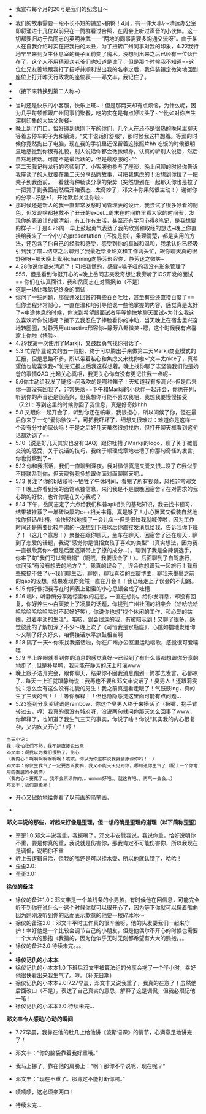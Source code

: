- 我宣布每个月的20号是我们的纪念日～
- 
- 我们的故事需要一段不长不短的铺垫\~锵锵！4月，有一件大事\～清远办公室即将涌进十几位以前只在一筒群看过合照，在周会上听过声音的小伙伴。这一切都要归功于岳同志的英明神武——“两地的同事需要多沟通交流呀”。由于某人在自我介绍时实在把我拍的太丑，为了扭转广州同事对我的印象，4.22我特地早早来到女生休息室的镜子面前变了魔术。没想到出来之后已经有一位伙伴在了，这个人不用猜观众老爷们也知道是谁了，但是那个时候我不知道==这位仁兄友善地跟我打了招呼并顺利说出我的名字之后，我佯装镇定微笑地回到座位上打开昨天行政发的座位表——邓文丰。我记住了。
- 
- （接下来转换到第二人称\~）
- 
- 当时还是快乐的小客服，快乐上班\~！但是那两天却有点烦恼，为什么呢，因为几乎每顿都跟广州同事们聚餐，吃的实在是有点好过头了\~^^比如对你产生深刻印象的大姑父聚餐\~
- 晚上到了门口，恰好碰到也刚下车的你们，几个人在还不是很热的晚风里聊天等着去停车的子为和镇涛。“文丰说话好舒服”，那时候我这样想着。等菜的时候你竟然掏出了电脑，现在我的手机里还保留着这张照片hh  吃饭的时候很明显地感觉到你很有礼貌，别人说话你都会微微倾身，认真的听别人说话，然后自然地接话。可能不是最活跃的，但是最舒服的\~^^
- 第二天我记得龙行的老师到了，小客服也参与了座谈，晚上闲聊的时候你告诉我座谈了的人就要在第二天分享品牌故事，可把我焦虑的！没想到你拉了一把凳子到我面前，一看就有种畅谈分享的架势（突然想到在一起那天你也是拉了一把凳子到我面前然后开始表态...太奇妙了，邓文丰你果然很主动！）谢谢你的分享\~好感+1，开始默默关注你啦\~
- 那时候还是新人的我一直非常发愁时间管理表的设计，我尝试了很多好看的配色，但发现啥都拯救不了丑丑的excel...周末在时间群里看大家的时间表，发现你的表设计的很清新，有工作有生活，甚至还有学习心得&笔记，是我想要的样子\~!于是4.26周一早上鼓起勇气表达了我的欣赏和取经的想法\~晚上你直接给我来了一个小小的presentation（不愧是你），条理清楚，都是实用的方法，还包含了你自己的经验和感受，感受到你的真诚和温和，我承认你已经吸引到我了喵...结束之后聊到了我最近毕业论文和工作两头忙，跟你聊天真的很舒服呀\~那天晚上我用charming向静芳形容你，静芳迷之微笑\~
- 4.28你说你要来清远了！可把我慌的，感冒+嗓子哑的我没有形象管理了555，但是看到你挺开心的\~晚上岳同志突发奇想让我旁听了iOS开发的面试 == 你们在认真面试，我和岳同志在对面抠jio（不是）
- 这是一场让我铭记终身的面试
- 你问了一些问题，那位开发回答的有些吞吞吐吐，甚至有些还直接百度了== 但你全程非常耐心，一直在温和地引导他说一些他掌握的内容，感觉真是太好了\~中途休息的时候，你说到希望跟面试者平等愉快地聊天面试\~为什么我这么喜欢听你说话呢？接下去我忍住了捧脸看你的冲动，当天晚上在宿舍里兴奋地转圈圈，对静芳用attractive形容你\~静芳八卦微笑\~嗯，这个时候我有点喜欢上你啦（捂脸\~
- 4.29我第一次使用了Markji，又鼓起勇气找你搭话了\~
- 5.3 忙完毕业论文的五一假期，终于可以腾出手来做第二天Markji商业模式的汇报，但是思路不多，所以带着私心和焦虑又来找你啦\~“文丰太nice了，真希望他也能喜欢我\~”忙完汇报之后我这样想着。晚上找你聊了志坚骗我们他是奶爸的事情QAQ 比起关心真相，我更关心你有没有更记住我一点呢\~
- 5.6你主动给我发了链接\~问我吹的是哪种笛子！天知道我有多高兴\~但是后来你一直没有回我了，非常失落==下午和Markji的小伙伴一起开会，你也在列，听到你的声音还是很高兴，但我想你可能不喜欢我吧，我想我要慢慢接受（7.21：写到这里的时候你回了我信息，真是好奇妙hhh
- 5.8 又跟你一起开会了，听到你还在咳嗽，我很担心，所以问候了你，但在最后你来了一句“爱你徐仪\~”，可把我吓坏了，细想又很难过：难道你是这样一个没有分寸的家伙吗！于是之后好几天虽然很想找你，但打开聊天框看到这句话都劝退了==
- 5.10（说是好几天其实也没有QAQ）跟你吐槽了Markji的logo，聊了关于微信交流的感受，关于说话的技巧，我终于顺理成章地吐槽了你那句奇怪的发言，你也觉察到了\~
- 5.12 你和我搭话，我们一直聊到深夜。我对微信真是又爱又恨...没了它我似乎不能联系到你，但天晓得我多想跟你面对面聊聊天呢...
- 5.13 关注了你的b站账号～牺牲了午休时间，看完了所有视频，风格非常邓文丰！晚上你看到我的面馆点餐信息，来问我是不是很晚回宿舍？在对需求的我心跳的好快，也许你是在关心我呢？
- 5.14 下午，岳同志定了六点给我们科普api相关的基础知识，我去找书预习，结果被推荐了一堆砖块厚的c++相关书籍，真是够了！小心翼翼又假装自然地找你搭话/吐槽，愉快轻松地摸了一会儿鱼～但是很快我就喊停啦，因为工作时间还是需要比较严肃的～没想到下班以后你直接发消息给我，告诉我你下班了！（这几个意思！）聚餐在跟你聊天，坐车在聊天，回宿舍了还在聊天...聊到了恋爱的话题，我说"感觉你是很招女孩子喜欢的类型"（真实想法，因为我一直很欣赏你～但是后面逐渐带上了撩的成分...）。聊到了我是全辣锅选手，你来了句"我们可以鸳鸯锅"（啊喂，我要误会了！）。后面聊到了自驾旅行，你问我"有没有想去的地方？"，我真的误会了，误会你想跟我一起旅行！我有些按捺不住了\～我们聊生活，聊剧，聊我喜欢的豆瓣博主，聊我来墨墨之前的gap的设想，结果发现你竟然一直在开会！！我已经走上了误会的不归路。
- 5.15 你好像把我写在时间表上甜蜜的小心思误会成了吐槽
- 5.16 唱k，听静绮分享她惊雷似的初恋，一直在想你。给你发消息，却没有回复，你好养生～白天接上了凌晨的话题，你提到广州社团的相亲会（哈哈哈哈哈哈哈哈哈哈哈对不起好好笑），你说你也想"找个休闲的工作，和心爱的姑娘，过着平淡的生活"。咳咳，误会很深的我，有被暗示到！又聊了很多，感觉彼此的了解加深了不少～晚上吹了《可惜我是水瓶座》，心跳如擂地发给你～又聊了好久好久，咱俩接话水平旗鼓相当啊
- 5.18 隔了一天～你来找我搭话啦，你在广州办公室里运动唱歌，感觉很可爱嘻嘻
- 5.19 早上睁眼就看到你的消息的感觉真好～已经到了有什么事都想跟你分享的地步了...但是补星鸭，我只能在静芳的床上打滚www
-  晚上跟子浩开完会，跟你聊天，结果你不回我消息跑到一筒群去发言，心都凉了...每天一上班就跟静绮说：我再也不要和邓文丰说话了！臭男人！还跟莉雯说：怎么会有这么没有礼貌的男生！我之前真是看走眼了！气鼓鼓ing，真的生了三天的气！！！等你解释！！但也隐隐感觉这里面可能有点问题...
- 5.23签到分享关键词是rainbow，你这个臭男人终于来搭话了（撅嘴，抱手臂转过去，哼）我真的很没有城府呀，没说两句就问你那天怎么回事了www，你解释了，也知道了我生气三天的事实，你说了啥！你说“其实我的内心很复杂，又内疚又开心“！哼！

```
当天小记：
我：我怕我们不熟，我不能直接说出来
邓文丰：啊我以为我们很熟了，伤心
（我内心：啊啊啊啊啊啊啊！咳咳，你以为你这样说我就会原谅你吗！！）
邓文丰：徐仪生我气了一定要告诉我鸭，我又不能天天见到你，哪知道你生气了（配上一个你常用的委屈的小表情）
（我内心：要死了。。我不会原谅你的。。ummmm好吧。。就这样吧。。再气一会会。。）
邓文丰：我们超级熟！
```
- 开心又傲娇地给你看了以前画的简笔画，

- 







**邓文丰说的那些，听起来好像是歪理，但一想的确是歪理的道理（以下简称歪歪）**
- 歪歪1.0:邓文丰说我重，我撅嘴了，邓文丰安慰我说，我说你重，恰好说明你不重，要是你真的重，我说就是伤害你，那我肯定不可能伤害你，所以我现在是调侃，说明你不重
-   听上去逻辑自洽，但我的嘴还是可以挂水壶，所以他就认错了，哈哈！
- 歪歪2.0:
- 歪歪3.0:

**徐仪的备注**
- 徐仪的备注1.0：邓文丰是一个单线条的小男孩，有时候他在回信息，可能完全听不到你在说什么～这个时候你就可以很开心了，因为等下你就可以撅着嘴向因为刚刚没听到你的话而表示歉意的他要一根碎冰冰～
- 徐仪的备注2.0：邓文丰平时工作真的很辛苦呀，他的头发要我们一起来守护！幸好他是一个比较会调节自己的小朋友，但是他偶尔不开心的时候也需要一个大大的熊抱（我猜的，因为他似乎无时无刻都希望有大大的熊抱。。。
- 徐仪的备注3.0:待续未完。。。
- 
- **徐仪记仇的小本本**
- 徐仪记仇的小本本1.0:下班后邓文丰被算法组的分享会拖了一个半小时，幸好他很快看出来我生气了。哼。（补充日期）
- 徐仪记仇的小本本2.0:7.27早晨，邓文丰又说我重了，我真的在意了！虽然他后面改口（不是），表达了自己真实的意思，解释了这是调侃，但我必须记他一笔！
- 徐仪记仇的小本本3.0:待续未完...

**邓文丰令人感动/心动的瞬间**
- 7.27早晨，我靠在他的肚几上给他讲《波斯语课》的情节，心满意足地讲完了！
- 邓文丰：“你的脑袋靠着我好重哦。”
- 我马上挪了，靠在他的肩膀上：“啊？那你不早说呢，现在呢？”
- 邓文丰：“现在不重了。那肯定不能打断你鸭。”
- 啧啧啧，这必须亲两口！

- 待续未完...

